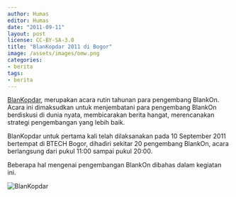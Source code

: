 ```yaml
---
author: Humas
editor: Humas
date: "2011-09-11"
layout: post
license: CC-BY-SA-3.0
title: "BlanKopdar 2011 di Bogor"
image: /assets/images/omw.png
categories:
- berita
tags:
- berita
---
```




[BlanKopdar](http://dev.blankonlinux.or.id/wiki/BlanKopdar "BlanKopdar"),
merupakan acara rutin tahunan para pengembang BlankOn. Acara ini dimaksudkan
untuk menjembatani para pengembang BlankOn berdiskusi di dunia nyata,
membicarakan berita hangat, merencanakan strategi pengembangan yang lebih
baik.

BlanKopdar untuk pertama kali telah dilaksanakan pada 10 September 2011
bertempat di BTECH Bogor, dihadiri sekitar 20 pengembang BlankOn, acara
berlangsung dari pukul 11:00 sampai pukul 20:00.

Beberapa hal mengenai pengembangan BlankOn dibahas dalam kegiatan ini.



![BlanKopdar](https://user-images.githubusercontent.com/1231314/102721497-b093d600-432d-11eb-98c1-f7d0e83feaef.jpg)


    
